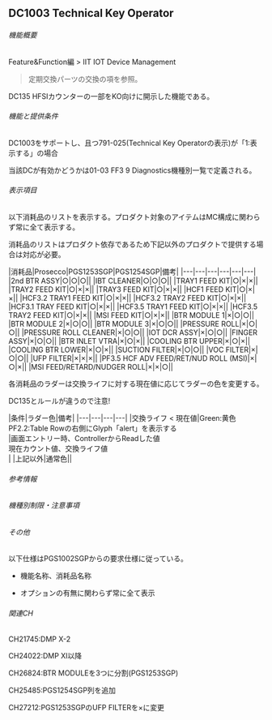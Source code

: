 ## DC1003 Technical Key Operator 

###### 機能概要

Feature&Function編 > IIT IOT Device Management
>定期交換パーツの交換の項を参照。

DC135 HFSIカウンターの一部をKO向けに開示した機能である。

###### 機能と提供条件

DC1003をサポートし、且つ791-025(Technical Key
Operatorの表示)が「1:表示する」の場合

当該DCが有効かどうかは01-03 FF3 9 Diagnostics機種別一覧で定義される。

###### 表示項目

以下消耗品のリストを表示する。プロダクト対象のアイテムはMC構成に関わらず常に全て表示する。

消耗品のリストはプロダクト依存であるため下記以外のプロダクトで提供する場合は対応が必要。

|消耗品|Prosecco|PGS1253SGP|PGS1254SGP|備考|
|---|---|---|---|---|---|
|2nd BTR ASSY|○|○|○||
|IBT CLEANER|○|○|○||
|TRAY1 FEED KIT|○|×|×||
|TRAY2 FEED KIT|○|×|×||
|TRAY3 FEED KIT|○|×|×||
|HCF1 FEED KIT|○|×|×||
|HCF3.2 TRAY1 FEED KIT|○|×|×||
|HCF3.2 TRAY2 FEED KIT|○|×|×||
|HCF3.1 TRAY FEED KIT|○|×|×||
|HCF3.5 TRAY1 FEED KIT|○|×|×||
|HCF3.5 TRAY2 FEED KIT|○|×|×||
|MSI FEED KIT|○|×|×||
|BTR MODULE 1|×|○|○||
|BTR MODULE 2|×|○|○||
|BTR MODULE 3|×|○|○||
|PRESSURE ROLL|×|○|○||
|PRESSURE ROLL CLEANER|×|○|○||
|IOT DCR ASSY|×|○|○||
|FINGER ASSY|×|○|○||
|BTR INLET VTRA|×|○|×||
|COOLING BTR UPPER|×|○|×||
|COOLING BTR LOWER|×|○|×||
|SUCTION FILTER|×|○|○||
|VOC FILTER|×|○|○||
|UFP FILTER|×|×|×||
|PF3.5 HCF ADV FEED/RET/NUD ROLL (MSI)|×|○|×||
|MSI FEED/RETARD/NUDGER ROLL|×|×|○||


各消耗品のラダーは交換ライフに対する現在値に応じてラダーの色を変更する。

DC135とルールが違うので注意!

|条件|ラダー色|備考|
|---|---|---|---|
|交換ライフ < 現在値|Green:黄色<br/>PF2.2:Table Rowの右側にGlyph「alert」を表示する<br/>|画面エントリー時、ControllerからReadした値<br/>現在カウント値、交換ライフ値<br/>|
|上記以外|通常色||


###### 参考情報

###### 機種別制限・注意事項

###### その他

以下仕様はPGS1002SGPからの要求仕様に従っている。

- 機能名称、消耗品名称

- オプションの有無に関わらず常に全て表示

###### 関連CH

CH21745:DMP X-2

CH24022:DMP XI以降

CH26824:BTR MODULEを3つに分割(PGS1253SGP)

CH25485:PGS1254SGP列を追加

CH27212:PGS1253SGPのUFP FILTERを×に変更